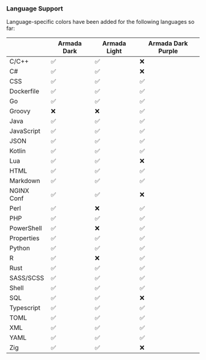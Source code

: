 ### Language Support

Language-specific colors have been added for the following languages so far:

|            | Armada Dark | Armada Light | Armada Dark Purple |
|------------|-------------|--------------|--------------------|
| C/C++      | ✅           | ✅            | ❌                  |
| C#         | ✅           | ✅            | ❌                  |
| CSS        | ✅           | ✅            | ✅                  |
| Dockerfile | ✅           | ✅            | ✅                  |
| Go         | ✅           | ✅            | ✅                  |
| Groovy     | ❌           | ❌            | ✅                  |
| Java       | ✅           | ✅            | ✅                  |
| JavaScript | ✅           | ✅            | ✅                  |
| JSON       | ✅           | ✅            | ✅                  |
| Kotlin     | ✅           | ✅            | ✅                  |
| Lua        | ✅           | ✅            | ❌                  |
| HTML       | ✅           | ✅            | ✅                  |
| Markdown   | ✅           | ✅            | ✅                  |
| NGINX Conf | ✅           | ✅            | ❌                  |
| Perl       | ✅           | ❌            | ✅                  |
| PHP        | ✅           | ✅            | ✅                  |
| PowerShell | ✅           | ❌            | ✅                  |
| Properties | ✅           | ✅            | ✅                  |
| Python     | ✅           | ✅            | ✅                  |
| R          | ✅           | ❌            | ✅                  |
| Rust       | ✅           | ✅            | ✅                  |
| SASS/SCSS  | ✅           | ✅            | ✅                  |
| Shell      | ✅           | ✅            | ✅                  |
| SQL        | ✅           | ✅            | ❌                  |
| Typescript | ✅           | ✅            | ✅                  |
| TOML       | ✅           | ✅            | ✅                  |
| XML        | ✅           | ✅            | ✅                  |
| YAML       | ✅           | ✅            | ✅                  |
| Zig        | ✅           | ✅            | ❌                  |